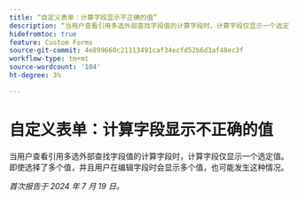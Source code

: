 ```yaml
---
title: “自定义表单：计算字段显示不正确的值”
description: “当用户查看引用多选外部查找字段值的计算字段时，计算字段仅显示一个选定值。 即使选择了多个值，并且用户在编辑字段时会显示多个值，也可能发生这种情况。”
hidefromtoc: true
feature: Custom Forms
source-git-commit: 4e899660c21113491caf34ecfd52b6d3af48ec3f
workflow-type: tm+mt
source-wordcount: '104'
ht-degree: 3%

---
```



# 自定义表单：计算字段显示不正确的值

当用户查看引用多选外部查找字段值的计算字段时，计算字段仅显示一个选定值。 即使选择了多个值，并且用户在编辑字段时会显示多个值，也可能发生这种情况。

_首次报告于 2024 年 7 月 19 日。_
